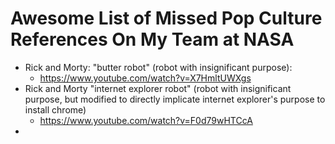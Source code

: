 # Awesome List of Missed Pop Culture References On My Team at NASA

- Rick and Morty: "butter robot" (robot with insignificant purpose): 
	- https://www.youtube.com/watch?v=X7HmltUWXgs
- Rick and Morty "internet explorer robot" (robot with insignificant purpose, but modified to directly implicate internet explorer's purpose to install chrome) 
	- https://www.youtube.com/watch?v=F0d79wHTCcA
- 
